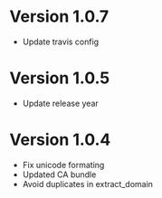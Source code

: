 # Version 1.0.7

* Update travis config

# Version 1.0.5

* Update release year 

# Version 1.0.4

* Fix unicode formating
* Updated CA bundle
* Avoid duplicates in extract\_domain


